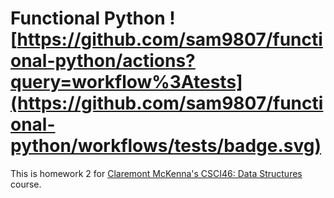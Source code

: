 # Functional Python ![https://github.com/sam9807/functional-python/actions?query=workflow%3Atests](https://github.com/sam9807/functional-python/workflows/tests/badge.svg)

This is homework 2 for [Claremont McKenna's CSCI46: Data Structures](https://github.com/mikeizbicki/cmc-csci046) course.
